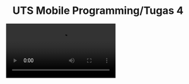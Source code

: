 <h1 align="center">UTS Mobile Programming/Tugas 4</h1>

![tampilan login](./Screenrecording_20221103_163203.mp4)
